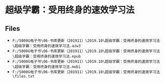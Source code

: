 # 超级学霸：受用终身的速效学习法

## Files

- `F:/5000G电子书\06-书库更新（201911）\2019.10\超级学霸：受用终身的速效学习法\超级学霸：受用终身的速效学习法.azw3`
- `F:/5000G电子书\06-书库更新（201911）\2019.10\超级学霸：受用终身的速效学习法\超级学霸：受用终身的速效学习法.epub`
- `F:/5000G电子书\06-书库更新（201911）\2019.10\超级学霸：受用终身的速效学习法\超级学霸：受用终身的速效学习法.mobi`
- `F:/5000G电子书\06-书库更新（201911）\2019.10\超级学霸：受用终身的速效学习法\files.txt`

